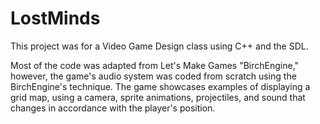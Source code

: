 # LostMinds

This project was for a Video Game Design class using C++ and the SDL.

Most of the code was adapted from Let's Make Games "BirchEngine," however, the game's audio system was coded from scratch using the BirchEngine's technique.
The game showcases examples of displaying a grid map, using a camera, sprite animations, projectiles, and sound that changes in accordance with the player's position.
